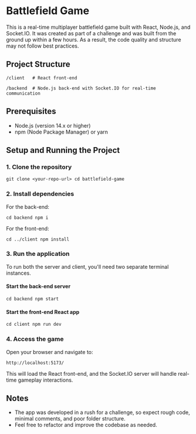 
# Battlefield Game

This is a real-time multiplayer battlefield game built with React, Node.js, and Socket.IO. It was created as part of a challenge and was built from the ground up within a few hours. As a result, the code quality and structure may not follow best practices.

## Project Structure


`/client   # React front-end`

`/backend  # Node.js back-end with Socket.IO for real-time communication` 

## Prerequisites

-   Node.js (version 14.x or higher)
-   npm (Node Package Manager) or yarn

## Setup and Running the Project

### 1. Clone the repository


`git clone <your-repo-url>
cd battlefield-game` 

### 2. Install dependencies

For the back-end:


`cd backend
npm i` 

For the front-end:

`cd ../client
npm install` 

### 3. Run the application

To run both the server and client, you'll need two separate terminal instances.

#### Start the back-end server

`cd backend
npm start` 

#### Start the front-end React app


`cd client
npm run dev` 

### 4. Access the game

Open your browser and navigate to:

`http://localhost:5173/` 

This will load the React front-end, and the Socket.IO server will handle real-time gameplay interactions.

## Notes

-   The app was developed in a rush for a challenge, so expect rough code, minimal comments, and poor folder structure.
-   Feel free to refactor and improve the codebase as needed.